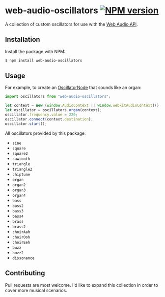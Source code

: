 # web-audio-oscillators [![NPM version](http://img.shields.io/npm/v/web-audio-oscillators.svg?style=flat-square)](https://www.npmjs.org/package/web-audio-oscillators)

A collection of custom oscillators for use with the [Web Audio API](https://developer.mozilla.org/en-US/docs/Web/API/Web_Audio_API).

## Installation

Install the package with NPM:

```bash
$ npm install web-audio-oscillators
```

## Usage

For example, to create an [OscillatorNode](https://developer.mozilla.org/en-US/docs/Web/API/OscillatorNode) that sounds like an organ:

```javascript
import oscillators from "web-audio-oscillators";

let context = new (window.AudioContext || window.webkitAudioContext)();
let oscillator = oscillators.organ(context);
oscillator.frequency.value = 220;
oscillator.connect(context.destination);
oscillator.start();
```

All oscillators provided by this package:

- `sine`
- `square`
- `square2`
- `sawtooth`
- `triangle`
- `triangle2`
- `chiptune`
- `organ`
- `organ2`
- `organ3`
- `organ4`
- `bass`
- `bass2`
- `bass3`
- `bass4`
- `brass`
- `brass2`
- `choirAah`
- `choirOoh`
- `choirEeh`
- `buzz`
- `buzz2`
- `dissonance`

## Contributing

Pull requests are most welcome. I'd like to expand this collection in order to cover more musical scenarios.
